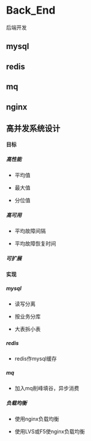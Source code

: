 # Back_End
后端开发

## mysql

## redis

## mq

## nginx


## 高并发系统设计

#### 目标

##### 高性能

+ 平均值

+ 最大值

+ 分位值

##### 高可用

+ 平均故障间隔

+ 平均故障恢复时间

##### 可扩展

#### 实现

##### mysql

+ 读写分离

+ 按业务分库

+ 大表拆小表

##### redis

+ redis作mysql缓存

##### mq

+ 加入mq削峰填谷，异步消费

##### 负载均衡

+ 使用nginx负载均衡

+ 使用LVS或F5使nginx负载均衡



